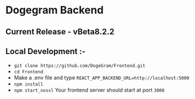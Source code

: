 # Dogegram Backend

## Current Release - vBeta8.2.2

## Local Development :-
- `git clone https://github.com/DogeGram/Frontend.git`
- `cd Frontend`
- Make a .env file and type `REACT_APP_BACKEND_URL=http://localhost:5000`
- `npm install`
- `npm start_nossl`
Your frontend server should start at port `3000`
